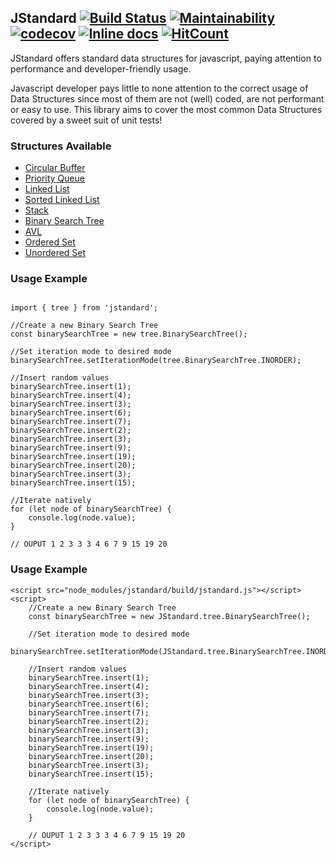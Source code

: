 ## JStandard [![Build Status](https://travis-ci.org/santiiiii/js-data-structures.svg?branch=master)](https://travis-ci.org/santiiiii/js-data-structures) [![Maintainability](https://api.codeclimate.com/v1/badges/60fe99c09bec5d44c070/maintainability)](https://codeclimate.com/github/santiiiii/js-data-structures/maintainability) [![codecov](https://codecov.io/gh/santiiiii/js-data-structures/branch/master/graph/badge.svg)](https://codecov.io/gh/santiiiii/js-data-structures) [![Inline docs](http://inch-ci.org/github/santiiiii/js-data-structures.svg?branch=master)](http://inch-ci.org/github/santiiiii/js-data-structures) [![HitCount](http://hits.dwyl.com/santiiiii/js-data-structures.svg)](http://hits.dwyl.com/santiiiii/js-data-structures)


JStandard offers standard data structures for javascript, paying attention to performance and developer-friendly usage. 

Javascript developer pays little to none attention to the correct usage of Data Structures since most of them are not (well) coded, are not performant or easy to use. This library aims to cover the most common Data Structures covered by a sweet suit of unit tests!

### Structures Available ###

 - [Circular Buffer](https://github.com/santiiiii/js-data-structures/tree/master/docs/CircularBuffer.md)
 - [Priority Queue](https://github.com/santiiiii/js-data-structures/tree/master/docs/PriorityQueue.md)
 - [Linked List](https://github.com/santiiiii/js-data-structures/tree/master/docs/LinkedList.md)
 - [Sorted Linked List](https://github.com/santiiiii/js-data-structures/tree/master/docs/SortedLinkedList.md)
 - [Stack](https://github.com/santiiiii/js-data-structures/tree/master/docs/Stack.md)
 - [Binary Search Tree](https://github.com/santiiiii/js-data-structures/tree/master/docs/BinarySearchTree.md)
 - [AVL](https://github.com/santiiiii/js-data-structures/tree/master/docs/AVL.md)
 - [Ordered Set](https://github.com/santiiiii/js-data-structures/tree/master/docs/OrderedSet.md)
 - [Unordered Set](https://github.com/santiiiii/js-data-structures/tree/master/docs/UnorderedSet.md)

### Usage Example ###
 
```

import { tree } from 'jstandard';

//Create a new Binary Search Tree
const binarySearchTree = new tree.BinarySearchTree();

//Set iteration mode to desired mode
binarySearchTree.setIterationMode(tree.BinarySearchTree.INORDER);

//Insert random values
binarySearchTree.insert(1); 
binarySearchTree.insert(4); 
binarySearchTree.insert(3); 
binarySearchTree.insert(6); 
binarySearchTree.insert(7);
binarySearchTree.insert(2); 
binarySearchTree.insert(3); 
binarySearchTree.insert(9); 
binarySearchTree.insert(19); 
binarySearchTree.insert(20); 
binarySearchTree.insert(3); 
binarySearchTree.insert(15);

//Iterate natively
for (let node of binarySearchTree) {
	console.log(node.value);
}

// OUPUT 1 2 3 3 3 4 6 7 9 15 19 20

```

### Usage Example ###

```
<script src="node_modules/jstandard/build/jstandard.js"></script>
<script>
    //Create a new Binary Search Tree
    const binarySearchTree = new JStandard.tree.BinarySearchTree();

    //Set iteration mode to desired mode
    binarySearchTree.setIterationMode(JStandard.tree.BinarySearchTree.INORDER);

    //Insert random values
    binarySearchTree.insert(1);
    binarySearchTree.insert(4);
    binarySearchTree.insert(3);
    binarySearchTree.insert(6);
    binarySearchTree.insert(7);
    binarySearchTree.insert(2);
    binarySearchTree.insert(3);
    binarySearchTree.insert(9);
    binarySearchTree.insert(19);
    binarySearchTree.insert(20);
    binarySearchTree.insert(3);
    binarySearchTree.insert(15);

    //Iterate natively
    for (let node of binarySearchTree) {
    	console.log(node.value);
    }

    // OUPUT 1 2 3 3 3 4 6 7 9 15 19 20
</script>
```